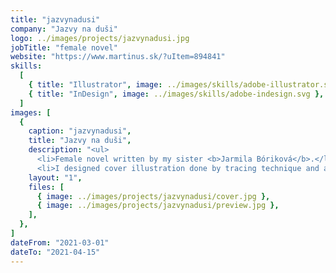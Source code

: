 ```yaml
---
title: "jazvynadusi"
company: "Jazvy na duši"
logo: ../images/projects/jazvynadusi.jpg
jobTitle: "female novel"
website: "https://www.martinus.sk/?uItem=894841"
skills:
  [
    { title: "Illustrator", image: ../images/skills/adobe-illustrator.svg },
    { title: "InDesign", image: ../images/skills/adobe-indesign.svg },
  ]
images: [
  {
    caption: "jazvynadusi",
    title: "Jazvy na duši",
    description: "<ul>
      <li>Female novel written by my sister <b>Jarmila Bóriková</b>.</li>
      <li>I designed cover illustration done by tracing technique and also acting as typesetter.</li></ul>",
    layout: "1",
    files: [
      { image: ../images/projects/jazvynadusi/cover.jpg },
      { image: ../images/projects/jazvynadusi/preview.jpg },
    ],
  },
]
dateFrom: "2021-03-01"
dateTo: "2021-04-15"
---
```

